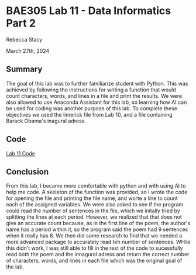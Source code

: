 # BAE305 Lab 11 - Data Informatics Part 2

Rebecca Stacy

March 27th, 2024

## Summary

The goal of this lab was to further familiarize student with Python. This was achieved by following the instructions for writing a function that would count characters, words, and lines in a file and print the results. We were also allowed to use Anaconda Assistant for this lab, so learning how AI can be used for coding was another purpose of this lab. To complete these objectives we used the limerick file from Lab 10, and a file containing Barack Obama's inagural adress. 

## Code

[Lab 11 Code](https://github.com/Rebeccastacy/BAE305-lab11/blob/main/Lab2.md)    

## Conclusion 

From this lab, I became more comfortable with python and with using AI to help me code. A skeleton of the function was provided, so I wrote the code for opening the file and printing the file name, and worte a line to count each of the assigned variables. We were also asked to see if the program could read the number of sentences in the file, which we initally tried by splitting the lines at each period. However, we realized that that does not give an accurate count because, as in the first line of the poem, the author's name has a period within it, so the program said the poem had 9 sentences when it really has 8. We then did some research to find that we needed a more advanced package to accurately read teh number of sentences. WHile this didn't work, I was still able to fill in the rest of the code to sucessfully read both the poem and the innagural adress and return the correct number of characters, words, and lines in each file which was the original goal of the lab. 
